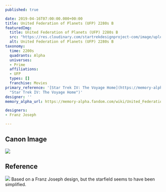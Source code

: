 ```yaml
---
published: true

date: 2019-04-16T07:00:00.000+00:00
title: United Federation of Planets (UFP) 2280s B
featuredImg:
  title: United Federation of Planets (UFP) 2280s B
  src: "https://res.cloudinary.com/startrekdesignproject-com/image/upload/v1555447335/UFP2280sB.png"
  alt: United Federation of Planets (UFP) 2280s B
taxonomy:
  time: 2200s
  quadrants: Alpha
  universes:
  - Prime
  affiliations:
  - UFP
  types: []
  franchise: Movies
primary_reference: '[Star Trek IV: The Voyage Home](https://memory-alpha.fandom.com/wiki/Star_Trek_IV:_The_Voyage_Home
  "Star Trek IV: The Voyage Home")'
designer: ''
memory_alpha_url: https://memory-alpha.fandom.com/wiki/United_Federation_of_Planets

designers:
- Franz Joseph

---
```

## Canon Image

![](https://res.cloudinary.com/startrekdesignproject-com/image/upload/v1569871201/UFP2280sB-1.jpg)

## Reference


![](https://res.cloudinary.com/startrekdesignproject-com/image/upload/v1569871201/UFP2280sB_Ref.jpg) Based on a Franz Joseph design, but the starfield seems to have been simplified. 